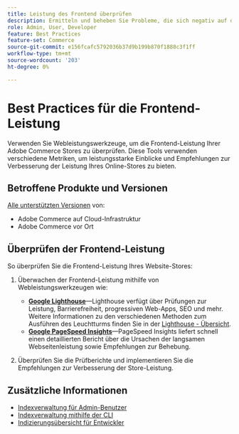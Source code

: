 ```yaml
---
title: Leistung des Frontend überprüfen
description: Ermitteln und beheben Sie Probleme, die sich negativ auf die Site-Leistung auswirken, indem Sie Webleistungswerkzeuge verwenden, um Adobe Commerce-Storefront-Vorgänge zu prüfen.
role: Admin, User, Developer
feature: Best Practices
feature-set: Commerce
source-git-commit: e156fcafc5792036b37d9b199b870f1888c3f1ff
workflow-type: tm+mt
source-wordcount: '203'
ht-degree: 0%

---
```



# Best Practices für die Frontend-Leistung

Verwenden Sie Webleistungswerkzeuge, um die Frontend-Leistung Ihrer Adobe Commerce Stores zu überprüfen.
Diese Tools verwenden verschiedene Metriken, um leistungsstarke Einblicke und Empfehlungen zur Verbesserung der Leistung Ihres Online-Stores zu bieten.

## Betroffene Produkte und Versionen

[Alle unterstützten Versionen](../../../release/versions.md) von:

- Adobe Commerce auf Cloud-Infrastruktur
- Adobe Commerce vor Ort

## Überprüfen der Frontend-Leistung

So überprüfen Sie die Frontend-Leistung Ihres Website-Stores:

1. Überwachen der Frontend-Leistung mithilfe von Webleistungswerkzeugen wie:

   - **[Google Lighthouse](https://web.dev/measure/)**—Lighthouse verfügt über Prüfungen zur Leistung, Barrierefreiheit, progressiven Web-Apps, SEO und mehr. Weitere Informationen zu den verschiedenen Methoden zum Ausführen des Leuchtturms finden Sie in der [Lighthouse - Übersicht](https://developer.chrome.com/docs/lighthouse/overview).
   - **[Google PageSpeed Insights](https://pagespeed.web.dev/)**—PageSpeed Insights liefert schnell einen detaillierten Bericht über die Ursachen der langsamen Webseitenleistung sowie Empfehlungen zur Behebung.

1. Überprüfen Sie die Prüfberichte und implementieren Sie die Empfehlungen zur Verbesserung der Store-Leistung.

## Zusätzliche Informationen

- [Indexverwaltung für Admin-Benutzer](../../../configuration/cli/manage-indexers.md#configure-indexers)
- [Indexverwaltung mithilfe der CLI](https://experienceleague.adobe.com/docs/commerce-operations/configuration-guide/cli/manage-indexers.html)
- [Indizierungsübersicht für Entwickler](https://developer.adobe.com/commerce/php/development/components/indexing/)


